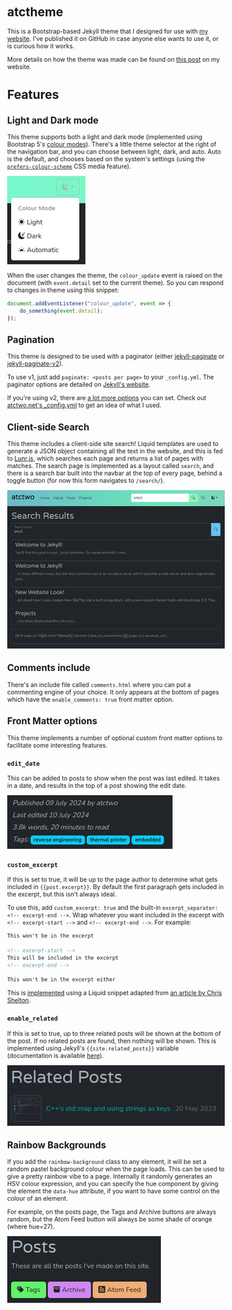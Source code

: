 # atctheme

This is a Bootstrap-based Jekyll theme that I designed for use with [my website](atctwo.net).  I've published it on GitHub in case anyone else wants to use it, or is curious how it works.

More details on how the theme was made can be found on [this post](https://atctwo.net/posts/2023/05/18/new-site.html) on my website.

# Features

## Light and Dark mode
This theme supports both a light and dark mode (implemented using Bootstrap 5's [colour modes](https://getbootstrap.com/docs/5.3/customize/color-modes/)).  There's a little theme selector at the right of the navigation bar, and you can choose between light, dark, and auto.  Auto is the default, and chooses based on the system's settings (using the [`prefers-colour-scheme`](https://developer.mozilla.org/en-US/docs/Web/CSS/@media/prefers-color-scheme) CSS media feature).

![Screenshot of the theme selector](extras/theme_selector.png)

When the user changes the theme, the `colour_update` event is raised on the document (with `event.detail` set to the current theme).  So you can respond to changes in theme using this snippet:
```js
document.addEventListener("colour_update", event => {
    do_something(event.detail);
});
```

## Pagination

This theme is designed to be used with a paginator (either [jekyll-paginate](https://github.com/jekyll/jekyll-paginate) or [jekyll-paginate-v2](https://github.com/sverrirs/jekyll-paginate-v2)).

To use v1, just add `paginate: <posts per page>` to your `_config.yml`.  The paginator options are detailed on [Jekyll's website](https://jekyllrb.com/docs/pagination/).

If you're using v2, there are [a lot more options](https://github.com/sverrirs/jekyll-paginate-v2/blob/master/README-GENERATOR.md) you can set.  Check out [atctwo.net's _config.yml](https://github.com/atctwo/atctwo.github.io/blob/web4/_config.yml#L73) to get an idea of what I used.

## Client-side Search
This theme includes a client-side site search!  Liquid templates are used to generate a JSON object containing all the text in the website, and this is fed to [Lunr.js](https://lunrjs.com/), which searches each page and returns a list of pages with matches.  The search page is implemented as a layout called `search`, and there is a search bar built into the navbar at the top of every page, behind a toggle button (for now this form navigates to `/search/`).

![Screenshot of the results of the search "jekyll"](extras/search_results.png)

## Comments include
There's an include file called `comments.html` where you can put a commenting engine of your choice.  It only appears at the bottom of pages which have the `enable_comments: true` front matter option.

## Front Matter options
This theme implements a number of optional custom front matter options to facilitate some interesting features.

### `edit_date`
This can be added to posts to show when the post was last edited.  It takes in a date, and results in the top of a post showing the edit date.

![Screenshot of a post showing an edit date](extras/edit_date.png)

### `custom_excerpt`
If this is set to true, it will be up to the page author to determine what gets included in `{{post.excerpt}}`.  By default the first paragraph gets included in the excerpt, but this isn't always ideal.

To use this, add `custom_excerpt: true` and the built-in `excerpt_separator: <!-- excerpt-end -->`.  Wrap whatever you want included in the excerpt with `<!-- excerpt-start -->` and `<!-- excerpt-end -->`.  For example:

```markdown
This won't be in the excerpt

<!-- excerpt-start -->
This will be included in the excerpt
<!-- excerpt-end -->

This won't be in the excerpt either
```

This is [implemented](https://github.com/atctwo/atctheme/blob/main/_includes/posts.html#L28-L33) using a Liquid snippet adapted from [an article by Chris Shelton](https://cjshelton.github.io/blog/2019/05/27/customising-jekyll-excerpt-start.html).

### `enable_related`
If this is set to true, up to three related posts will be shown at the bottom of the post.  If no related posts are found, then nothing will be shown.  This is implemented using Jekyll's `{{site.related_posts}}` variable (documentation is available [here](https://jekyllrb.com/docs/variables/#site-variables)).

![Screenshot of related posts being shown on a post](extras/related_posts.png)

## Rainbow Backgrounds
If you add the `rainbow-background` class to any element, it will be set a random pastel background colour when the page loads.  This can be used to give a pretty rainbow vibe to a page.  Internally it randomly generates an HSV colour expression, and you can specify the hue component by giving the element the `data-hue` attribute, if you want to have some control on the colour of an element.

For example, on the posts page, the Tags and Archive buttons are always random, but the Atom Feed button will always be some shade of orange (where hue=27).

![Screenshot of the Posts page, showing the coloured buttons](extras/rainbow-buttons.png)